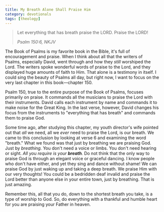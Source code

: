 ```yaml
---
title: My Breath Alone Shall Praise Him
category: devotionals
tags: [theology]
---
```


> Let everything that has breath praise the LORD. Praise the LORD!
>
> <cite>Psalm 150:6, NKJV</cite>

The Book of Psalms is my favorite book in the Bible, it's full of encouragement and praise. When I think about all that the writers of Psalms, especially David, went through and how they *still* worshiped the Lord. The writers spoke wonderful words of praise to the Lord, and they displayed huge amounts of faith to Him. That alone is a testimony in itself. I could sing the beauty of Psalms all day, but right now, I want to focus on the very last chapter in this book―chapter 150.
<!-- more -->
Psalm 150, true to the entire purpose of the Book of Psalms, focuses primarily on praise. It commands all the musicians to praise the Lord with their instruments. David calls each instrument by name and commands it to make noise for the Great King. In the last verse, however, David changes his focus from the instruments to "everything that has breath" and commands them to praise God.

Some time ago, after studying this chapter, my youth director's wife pointed out that *all* we need, all we *ever* need to praise the Lord, is our breath. We came to this conclusion by looking at verse 6 and examining the word "breath." What we found was that just by breathing we are praising God. Just by *breathing.* You don't need a voice or limbs. You don't need hearing or sight. *All you require is your **breath**.* Do not think that the only way to praise  God is through an elegant voice or graceful dancing. I know people who don't have either, and yet they sing and dance without shame! We can praise God by just waking up and taking a deep breath. We praise Him with our very thoughts! You could be a bedridden deaf invalid and praise the Lord better than anyone else in your entire town, just by breathing. That is just amazing.

Remember this, all that you do, down to the shortest breath you take, is a type of worship to God. So, do everything with a thankful and humble heart for you are praising your Father in heaven.
